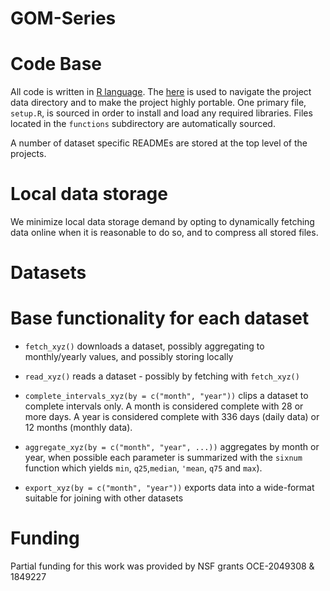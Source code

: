 GOM-Series
================

# Code Base

All code is written in [R language](https://www.r-project.org/). The
[here](https://CRAN.R-project.org/package=here) is used to navigate the
project data directory and to make the project highly portable. One
primary file, `setup.R`, is sourced in order to install and load any
required libraries. Files located in the `functions` subdirectory are
automatically sourced.

A number of dataset specific READMEs are stored at the top level of the
projects.

# Local data storage

We minimize local data storage demand by opting to dynamically fetching
data online when it is reasonable to do so, and to compress all stored
files.

# Datasets

# Base functionality for each dataset

-   `fetch_xyz()` downloads a dataset, possibly aggregating to
    monthly/yearly values, and possibly storing locally

-   `read_xyz()` reads a dataset - possibly by fetching with
    `fetch_xyz()`

-   `complete_intervals_xyz(by = c("month", "year"))` clips a dataset to
    complete intervals only. A month is considered complete with 28 or
    more days. A year is considered complete with 336 days (daily data)
    or 12 months (monthly data).

-   `aggregate_xyz(by = c("month", "year", ...))` aggregates by month or
    year, when possible each parameter is summarized with the `sixnum`
    function which yields `min`, `q25`,`median`, `'mean`, `q75` and
    `max`).

-   `export_xyz(by = c("month", "year"))` exports data into a
    wide-format suitable for joining with other datasets

# Funding

Partial funding for this work was provided by NSF grants OCE-2049308 & 1849227
